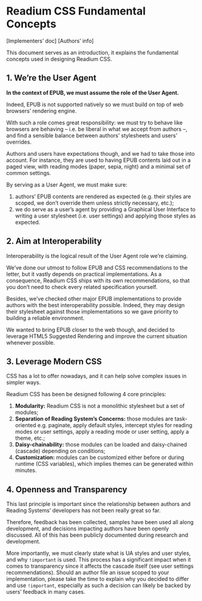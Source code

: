 # Readium CSS Fundamental Concepts

[Implementers’ doc] [Authors’ info]

This document serves as an introduction, it explains the fundamental concepts used in designing Readium CSS.

## 1. We’re the User Agent

**In the context of EPUB, we must assume the role of the User Agent.**

Indeed, EPUB is not supported natively so we must build on top of web browsers’ rendering engine.

With such a role comes great responsibility: we must try to behave like browsers are behaving – i.e. be liberal in what we accept from authors –, and find a sensible balance between authors’ stylesheets and users’ overrides.

Authors and users have expectations though, and we had to take those into account. For instance, they are used to having EPUB contents laid out in a paged view, with reading modes (paper, sepia, night) and a minimal set of common settings.

By serving as a User Agent, we must make sure:

1. authors’ EPUB contents are rendered as expected (e.g. their styles are scoped, we don’t override them unless strictly necessary, etc.);
2. we do serve as a user’s agent by providing a Graphical User Interface to writing a user stylesheet (i.e. user settings) and applying those styles as expected.

## 2. Aim at Interoperability

Interoperability is the logical result of the User Agent role we’re claiming.

We’ve done our utmost to follow EPUB and CSS recommendations to the letter, but it vastly depends on practical implementations. As a consequence, Readium CSS ships with its own recommendations, so that you don’t need to check every related specification yourself.

Besides, we’ve checked other major EPUB implementations to provide authors with the best interoperability possible. Indeed, they may design their stylesheet against those implementations so we gave priority to building a reliable environment. 

We wanted to bring EPUB closer to the web though, and decided to leverage HTML5 Suggested Rendering and improve the current situation whenever possible.

## 3. Leverage Modern CSS

CSS has a lot to offer nowadays, and it can help solve complex issues in simpler ways.

Readium CSS has been be designed following 4 core principles:

1. **Modularity:** Readium CSS is not a monolithic stylesheet but a set of modules;
2. **Separation of Reading System’s Concerns:** those modules are task-oriented e.g. paginate, apply default styles, intercept styles for reading modes or user settings, apply a reading mode or user setting, apply a theme, etc.;
3. **Daisy-chainability:** those modules can be loaded and daisy-chained (cascade) depending on conditions;
4. **Customization:** modules can be customized either before or during runtime (CSS variables), which implies themes can be generated within minutes.

## 4. Openness and Transparency

This last principle is important since the relationship between authors and Reading Systems’ developers has not been really great so far.

Therefore, feedback has been collected, samples have been used all along development, and decisions impacting authors have been openly discussed. All of this has been publicly documented during research and development. 

More importantly, we must clearly state what is UA styles and user styles, and why `!important` is used. This process has a significant impact when it comes to transparency since it affects the cascade itself (see user settings recommendations). Should an author file an issue scoped to your implementation, please take the time to explain why you decided to differ and use `!important`, especially as such a decision can likely be backed by users’ feedback in many cases.